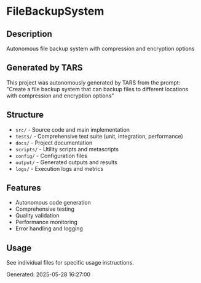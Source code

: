 # FileBackupSystem

## Description
Autonomous file backup system with compression and encryption options

## Generated by TARS
This project was autonomously generated by TARS from the prompt: "Create a file backup system that can backup files to different locations with compression and encryption options"

## Structure
- `src/` - Source code and main implementation
- `tests/` - Comprehensive test suite (unit, integration, performance)
- `docs/` - Project documentation
- `scripts/` - Utility scripts and metascripts
- `config/` - Configuration files
- `output/` - Generated outputs and results
- `logs/` - Execution logs and metrics

## Features
- Autonomous code generation
- Comprehensive testing
- Quality validation
- Performance monitoring
- Error handling and logging

## Usage
See individual files for specific usage instructions.

Generated: 2025-05-28 16:27:00

